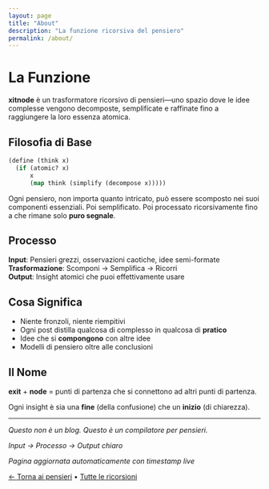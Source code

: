 ```yaml
---
layout: page
title: "About"
description: "La funzione ricorsiva del pensiero"
permalink: /about/
---
```


# La Funzione

**xitnode** è un trasformatore ricorsivo di pensieri—uno spazio dove le idee complesse vengono decomposte, semplificate e raffinate fino a raggiungere la loro essenza atomica.

## Filosofia di Base

```lisp
(define (think x)
  (if (atomic? x)
      x
      (map think (simplify (decompose x)))))
```

Ogni pensiero, non importa quanto intricato, può essere scomposto nei suoi componenti essenziali. Poi semplificato. Poi processato ricorsivamente fino a che rimane solo **puro segnale**.

## Processo

**Input**: Pensieri grezzi, osservazioni caotiche, idee semi-formate  
**Trasformazione**: Scomponi → Semplifica → Ricorri  
**Output**: Insight atomici che puoi effettivamente usare

## Cosa Significa

- Niente fronzoli, niente riempitivi
- Ogni post distilla qualcosa di complesso in qualcosa di **pratico**
- Idee che si **compongono** con altre idee
- Modelli di pensiero oltre alle conclusioni

## Il Nome

**exit** + **node** = punti di partenza che si connettono ad altri punti di partenza.

Ogni insight è sia una **fine** (della confusione) che un **inizio** (di chiarezza).

---

*Questo non è un blog. Questo è un compilatore per pensieri.*

*Input → Processo → Output chiaro*

<div class="about-footer">
  <p><em>Pagina aggiornata automaticamente con timestamp live</em></p>
</div>

[← Torna ai pensieri](/) • [Tutte le ricorsioni](/archive)